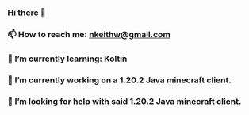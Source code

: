 ### Hi there 👋
### 📫 How to reach me: nkeithw@gmail.com
### 🌱 I’m currently learning: Koltin
### 🔭 I’m currently working on a 1.20.2 Java minecraft client.
### 🤔 I’m looking for help with said 1.20.2 Java minecraft client.

